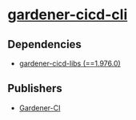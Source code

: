 # [gardener-cicd-cli](https://pypi.org/project/gardener-cicd-cli)

## Dependencies
- [gardener-cicd-libs (==1.976.0)](packages/g/gardener-cicd-libs.md)



## Publishers
- [Gardener-CI](https://pypi.org/user/Gardener-CI)

